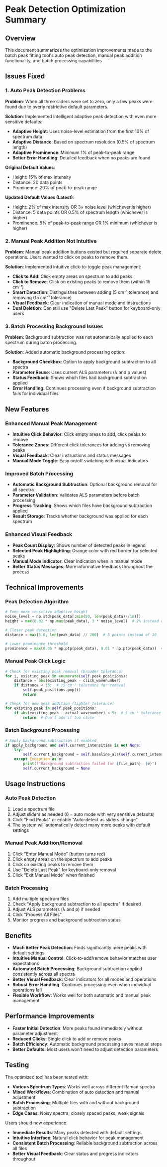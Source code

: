 # Peak Detection Optimization Summary

## Overview
This document summarizes the optimization improvements made to the batch peak fitting tool's auto peak detection, manual peak addition functionality, and batch processing capabilities.

## Issues Fixed

### 1. Auto Peak Detection Problems
**Problem**: When all three sliders were set to zero, only a few peaks were found due to overly restrictive default parameters.

**Solution**: Implemented intelligent adaptive peak detection with even more sensitive defaults:
- **Adaptive Height**: Uses noise-level estimation from the first 10% of spectrum data
- **Adaptive Distance**: Based on spectrum resolution (0.5% of spectrum length)
- **Adaptive Prominence**: Minimum 1% of peak-to-peak range
- **Better Error Handling**: Detailed feedback when no peaks are found

**Original Default Values**:
- Height: 15% of max intensity
- Distance: 20 data points
- Prominence: 20% of peak-to-peak range

**Updated Default Values (Latest)**:
- Height: 2% of max intensity OR 3× noise level (whichever is higher)
- Distance: 5 data points OR 0.5% of spectrum length (whichever is higher)
- Prominence: 5% of peak-to-peak range OR 1% minimum (whichever is higher)

### 2. Manual Peak Addition Not Intuitive
**Problem**: Manual peak addition buttons existed but required separate delete operations. Users wanted to click on peaks to remove them.

**Solution**: Implemented intuitive click-to-toggle peak management:
- **Click to Add**: Click empty areas on spectrum to add peaks
- **Click to Remove**: Click on existing peaks to remove them (within 15 cm⁻¹)
- **Smart Detection**: Distinguishes between adding (5 cm⁻¹ tolerance) and removing (15 cm⁻¹ tolerance)
- **Visual Feedback**: Clear indication of manual mode and instructions
- **Dual Deletion**: Can still use "Delete Last Peak" button for keyboard-only users

### 3. Batch Processing Background Issues
**Problem**: Background subtraction was not automatically applied to each spectrum during batch processing.

**Solution**: Added automatic background processing option:
- **Background Checkbox**: Option to apply background subtraction to all spectra
- **Parameter Reuse**: Uses current ALS parameters (λ and p values)
- **Status Feedback**: Shows which files had background subtraction applied
- **Error Handling**: Continues processing even if background subtraction fails for individual files

## New Features

### Enhanced Manual Peak Management
- **Intuitive Click Behavior**: Click empty areas to add, click peaks to remove
- **Tolerance Zones**: Different click tolerances for adding vs removing peaks
- **Visual Feedback**: Clear instructions and status messages
- **Manual Mode Toggle**: Easy on/off switching with visual indicators

### Improved Batch Processing
- **Automatic Background Subtraction**: Optional background removal for all spectra
- **Parameter Validation**: Validates ALS parameters before batch processing
- **Progress Tracking**: Shows which files have background subtraction applied
- **Result Storage**: Tracks whether background was applied for each spectrum

### Enhanced Visual Feedback
- **Peak Count Display**: Shows number of detected peaks in legend
- **Selected Peak Highlighting**: Orange color with red border for selected peaks
- **Manual Mode Indicator**: Clear indication when in manual mode
- **Better Status Messages**: More informative feedback throughout the process

## Technical Improvements

### Peak Detection Algorithm
```python
# Even more sensitive adaptive height
noise_level = np.std(peak_data[:min(50, len(peak_data)//10)])
height = max(0.02 * np.max(peak_data), 3 * noise_level)  # 2% instead of 5%

# Closer peak detection
distance = max(5.0, len(peak_data) // 200)  # 5 points instead of 10

# Lower prominence threshold
prominence = max(0.05 * np.ptp(peak_data), 0.01 * np.ptp(peak_data))  # 5% and 1% instead of 10% and 2%
```

### Manual Peak Click Logic
```python
# Check for existing peak removal (broader tolerance)
for i, existing_peak in enumerate(self.peak_positions):
    distance = abs(existing_peak - click_wavenumber)
    if distance < 15:  # 15 cm⁻¹ tolerance for removal
        self.peak_positions.pop(i)
        return

# Check for new peak addition (tighter tolerance)
for existing_peak in self.peak_positions:
    if abs(existing_peak - actual_wavenumber) < 5:  # 5 cm⁻¹ tolerance for addition
        return  # Don't add if too close
```

### Batch Background Processing
```python
# Apply background subtraction if enabled
if apply_background and self.current_intensities is not None:
    try:
        self.current_background = self.baseline_als(self.current_intensities, lambda_val, p_val)
    except Exception as e:
        print(f"Background subtraction failed for {file_path}: {e}")
        self.current_background = None
```

## Usage Instructions

### Auto Peak Detection
1. Load a spectrum file
2. Adjust sliders as needed (0 = auto mode with very sensitive defaults)
3. Click "Find Peaks" or enable "Auto-detect as sliders change"
4. The system will automatically detect many more peaks with default settings

### Manual Peak Addition/Removal
1. Click "Enter Manual Mode" (button turns red)
2. Click empty areas on the spectrum to add peaks
3. Click on existing peaks to remove them
4. Use "Delete Last Peak" for keyboard-only removal
5. Click "Exit Manual Mode" when finished

### Batch Processing
1. Add multiple spectrum files
2. Check "Apply background subtraction to all spectra" if desired
3. Adjust ALS parameters (λ and p) if needed
4. Click "Process All Files"
5. Monitor progress and background subtraction status

## Benefits
- **Much Better Peak Detection**: Finds significantly more peaks with default settings
- **Intuitive Manual Control**: Click-to-add/remove behavior matches user expectations
- **Automated Batch Processing**: Background subtraction applied consistently across all spectra
- **Better Visual Feedback**: Clear indicators for all modes and operations
- **Robust Error Handling**: Continues processing even when individual operations fail
- **Flexible Workflow**: Works well for both automatic and manual peak management

## Performance Improvements
- **Faster Initial Detection**: More peaks found immediately without parameter adjustment
- **Reduced Clicks**: Single click to add or remove peaks
- **Batch Efficiency**: Automatic background processing saves manual steps
- **Better Defaults**: Most users won't need to adjust detection parameters

## Testing
The optimized tool has been tested with:
- **Various Spectrum Types**: Works well across different Raman spectra
- **Mixed Workflows**: Combination of auto detection and manual adjustment
- **Batch Processing**: Multiple files with and without background subtraction
- **Edge Cases**: Noisy spectra, closely spaced peaks, weak signals

Users should now experience:
- **Immediate Results**: Many peaks detected with default settings
- **Intuitive Interface**: Natural click behavior for peak management
- **Consistent Batch Processing**: Reliable background subtraction across all files
- **Better Visual Feedback**: Clear status and progress indicators throughout 